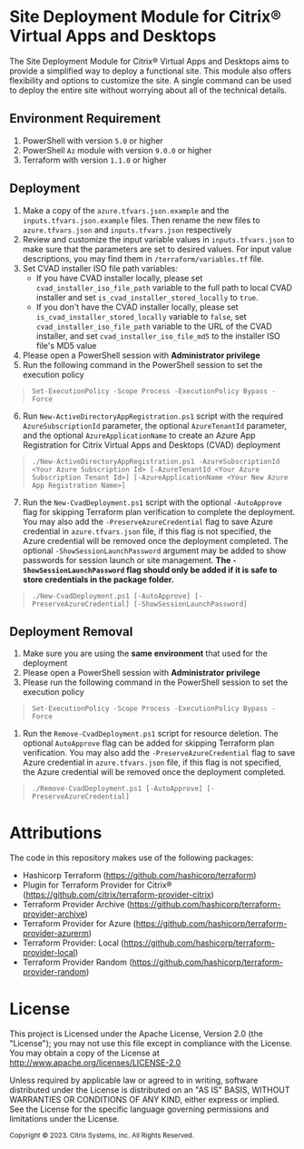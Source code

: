 # Site Deployment Module for Citrix® Virtual Apps and Desktops
The Site Deployment Module for Citrix® Virtual Apps and Desktops aims to provide a simplified way to deploy a functional site. This module also offers flexibility and options to customize the site. A single command can be used to deploy the entire site without worrying about all of the technical details.

## Environment Requirement
1. PowerShell with version `5.0` or higher
2. PowerShell `Az` module with version `9.0.0` or higher
3. Terraform with version `1.1.0` or higher

## Deployment
1. Make a copy of the `azure.tfvars.json.example` and the `inputs.tfvars.json.example` files. Then rename the new files to `azure.tfvars.json` and `inputs.tfvars.json` respectively
2. Review and customize the input variable values in `inputs.tfvars.json` to make sure that the parameters are set to desired values. For input value descriptions, you may find them in `/terraform/variables.tf` file.
3. Set CVAD installer ISO file path variables:
   - If you have CVAD installer locally, please set `cvad_installer_iso_file_path` variable to the full path to local CVAD installer and set `is_cvad_installer_stored_locally` to `true`. 
   - If you don't have the CVAD installer locally, please set `is_cvad_installer_stored_locally` variable to `false`, set `cvad_installer_iso_file_path` variable to the URL of the CVAD installer, and set `cvad_installer_iso_file_md5` to the installer ISO file's MD5 value
4. Please open a PowerShell session with **Administrator privilege**
5. Run the following command in the PowerShell session to set the execution policy

> `Set-ExecutionPolicy -Scope Process -ExecutionPolicy Bypass -Force`   

6. Run `New-ActiveDirectoryAppRegistration.ps1` script with the required `AzureSubscriptionId` parameter, the optional `AzureTenantId` parameter, and the optional `AzureApplicationName` to create an Azure App Registration for Citrix Virtual Apps and Desktops (CVAD) deployment

> `./New-ActiveDirectoryAppRegistration.ps1 -AzureSubscriptionId <Your Azure Subscription Id> [-AzureTenantId <Your Azure Subscription Tenant Id>] [-AzureApplicationName <Your New Azure App Registration Name>]`

7. Run the `New-CvadDeployment.ps1` script with the optional `-AutoApprove` flag for skipping Terraform plan verification to complete the deployment. You may also add the `-PreserveAzureCredential` flag to save Azure credential in `azure.tfvars.json` file, if this flag is not specified, the Azure credential will be removed once the deployment completed. The optional `-ShowSessionLaunchPassword` argument may be added to show passwords for session launch or site management. **The `-ShowSessionLaunchPassword` flag should only be added if it is safe to store credentials in the package folder.**

> `./New-CvadDeployment.ps1 [-AutoApprove] [-PreserveAzureCredential] [-ShowSessionLaunchPassword]`

## Deployment Removal
1. Make sure you are using the **same environment** that used for the deployment
2. Please open a PowerShell session with **Administrator privilege**
3. Please run the following command in the PowerShell session to set the execution policy

> `Set-ExecutionPolicy -Scope Process -ExecutionPolicy Bypass -Force`   

1. Run the `Remove-CvadDeployment.ps1` script for resource deletion. The optional `AutoApprove` flag can be added for skipping Terraform plan verification. You may also add the `-PreserveAzureCredential` flag to save Azure credential in `azure.tfvars.json` file, if this flag is not specified, the Azure credential will be removed once the deployment completed.

> `./Remove-CvadDeployment.ps1 [-AutoApprove] [-PreserveAzureCredential]`

# Attributions
The code in this repository makes use of the following packages:
- Hashicorp Terraform (https://github.com/hashicorp/terraform)
- Plugin for Terraform Provider for Citrix® (https://github.com/citrix/terraform-provider-citrix)
- Terraform Provider Archive (https://github.com/hashicorp/terraform-provider-archive)
- Terraform Provider for Azure (https://github.com/hashicorp/terraform-provider-azurerm)
- Terraform Provider: Local (https://github.com/hashicorp/terraform-provider-local)
- Terraform Provider Random (https://github.com/hashicorp/terraform-provider-random)


# License 
This project is Licensed under the Apache License, Version 2.0 (the "License"); you may not use this file except in compliance with the License. You may obtain a copy of the License at http://www.apache.org/licenses/LICENSE-2.0 

Unless required by applicable law or agreed to in writing, software distributed under the License is distributed on an "AS IS" BASIS, WITHOUT WARRANTIES OR CONDITIONS OF ANY KIND, either express or implied. See the License for the specific language governing permissions and limitations under the License.

<sub>Copyright © 2023. Citrix Systems, Inc. All Rights Reserved.</sub>
